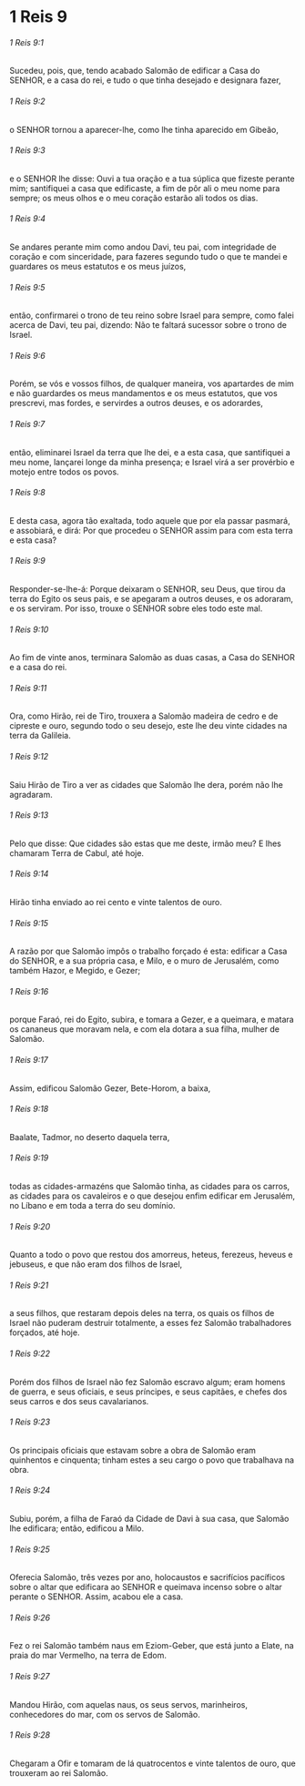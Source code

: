 # 1 Reis 9

###### 1 Reis 9:1

Sucedeu, pois, que, tendo acabado Salomão de edificar a Casa do SENHOR, e a casa do rei, e tudo o que tinha desejado e designara fazer,

###### 1 Reis 9:2

o SENHOR tornou a aparecer-lhe, como lhe tinha aparecido em Gibeão,

###### 1 Reis 9:3

e o SENHOR lhe disse: Ouvi a tua oração e a tua súplica que fizeste perante mim; santifiquei a casa que edificaste, a fim de pôr ali o meu nome para sempre; os meus olhos e o meu coração estarão ali todos os dias.

###### 1 Reis 9:4

Se andares perante mim como andou Davi, teu pai, com integridade de coração e com sinceridade, para fazeres segundo tudo o que te mandei e guardares os meus estatutos e os meus juízos,

###### 1 Reis 9:5

então, confirmarei o trono de teu reino sobre Israel para sempre, como falei acerca de Davi, teu pai, dizendo: Não te faltará sucessor sobre o trono de Israel.

###### 1 Reis 9:6

Porém, se vós e vossos filhos, de qualquer maneira, vos apartardes de mim e não guardardes os meus mandamentos e os meus estatutos, que vos prescrevi, mas fordes, e servirdes a outros deuses, e os adorardes,

###### 1 Reis 9:7

então, eliminarei Israel da terra que lhe dei, e a esta casa, que santifiquei a meu nome, lançarei longe da minha presença; e Israel virá a ser provérbio e motejo entre todos os povos.

###### 1 Reis 9:8

E desta casa, agora tão exaltada, todo aquele que por ela passar pasmará, e assobiará, e dirá: Por que procedeu o SENHOR assim para com esta terra e esta casa?

###### 1 Reis 9:9

Responder-se-lhe-á: Porque deixaram o SENHOR, seu Deus, que tirou da terra do Egito os seus pais, e se apegaram a outros deuses, e os adoraram, e os serviram. Por isso, trouxe o SENHOR sobre eles todo este mal.

###### 1 Reis 9:10

Ao fim de vinte anos, terminara Salomão as duas casas, a Casa do SENHOR e a casa do rei.

###### 1 Reis 9:11

Ora, como Hirão, rei de Tiro, trouxera a Salomão madeira de cedro e de cipreste e ouro, segundo todo o seu desejo, este lhe deu vinte cidades na terra da Galileia.

###### 1 Reis 9:12

Saiu Hirão de Tiro a ver as cidades que Salomão lhe dera, porém não lhe agradaram.

###### 1 Reis 9:13

Pelo que disse: Que cidades são estas que me deste, irmão meu? E lhes chamaram Terra de Cabul, até hoje.

###### 1 Reis 9:14

Hirão tinha enviado ao rei cento e vinte talentos de ouro.

###### 1 Reis 9:15

A razão por que Salomão impôs o trabalho forçado é esta: edificar a Casa do SENHOR, e a sua própria casa, e Milo, e o muro de Jerusalém, como também Hazor, e Megido, e Gezer;

###### 1 Reis 9:16

porque Faraó, rei do Egito, subira, e tomara a Gezer, e a queimara, e matara os cananeus que moravam nela, e com ela dotara a sua filha, mulher de Salomão.

###### 1 Reis 9:17

Assim, edificou Salomão Gezer, Bete-Horom, a baixa,

###### 1 Reis 9:18

Baalate, Tadmor, no deserto daquela terra,

###### 1 Reis 9:19

todas as cidades-armazéns que Salomão tinha, as cidades para os carros, as cidades para os cavaleiros e o que desejou enfim edificar em Jerusalém, no Líbano e em toda a terra do seu domínio.

###### 1 Reis 9:20

Quanto a todo o povo que restou dos amorreus, heteus, ferezeus, heveus e jebuseus, e que não eram dos filhos de Israel,

###### 1 Reis 9:21

a seus filhos, que restaram depois deles na terra, os quais os filhos de Israel não puderam destruir totalmente, a esses fez Salomão trabalhadores forçados, até hoje.

###### 1 Reis 9:22

Porém dos filhos de Israel não fez Salomão escravo algum; eram homens de guerra, e seus oficiais, e seus príncipes, e seus capitães, e chefes dos seus carros e dos seus cavalarianos.

###### 1 Reis 9:23

Os principais oficiais que estavam sobre a obra de Salomão eram quinhentos e cinquenta; tinham estes a seu cargo o povo que trabalhava na obra.

###### 1 Reis 9:24

Subiu, porém, a filha de Faraó da Cidade de Davi à sua casa, que Salomão lhe edificara; então, edificou a Milo.

###### 1 Reis 9:25

Oferecia Salomão, três vezes por ano, holocaustos e sacrifícios pacíficos sobre o altar que edificara ao SENHOR e queimava incenso sobre o altar perante o SENHOR. Assim, acabou ele a casa.

###### 1 Reis 9:26

Fez o rei Salomão também naus em Eziom-Geber, que está junto a Elate, na praia do mar Vermelho, na terra de Edom.

###### 1 Reis 9:27

Mandou Hirão, com aquelas naus, os seus servos, marinheiros, conhecedores do mar, com os servos de Salomão.

###### 1 Reis 9:28

Chegaram a Ofir e tomaram de lá quatrocentos e vinte talentos de ouro, que trouxeram ao rei Salomão.

